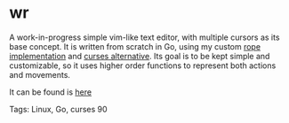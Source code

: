 # wr

A work-in-progress simple vim-like text editor,
with multiple cursors as its base concept.
It is written from scratch in Go,
using my custom [rope implementation](#rope)
and [curses alternative](#hexes).
Its goal is to be kept simple and customizable,
so it uses higher order functions to represent
both actions and movements.

It can be found is [here](https://github.com/hhhhhhhhhn/wr)

Tags: Linux, Go, curses
90
